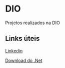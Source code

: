 # DIO

Projetos realizados na DIO


## Links úteis

[Linkedin](https://www.linkedin.com/in/anacarolinefurtadosantos/) 

[Download do .Net](https://dotnet.microsoft.com/download)
